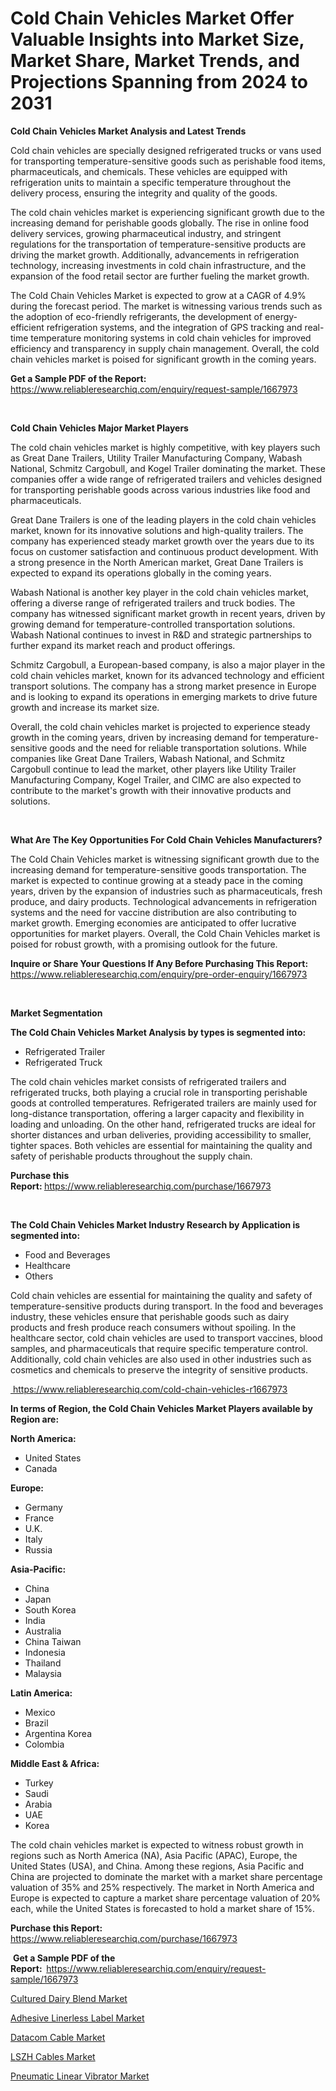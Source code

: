 <p><h1>Cold Chain Vehicles Market Offer Valuable Insights into Market Size, Market Share, Market Trends, and Projections Spanning from 2024 to 2031</h1></p><p><strong>Cold Chain Vehicles Market Analysis and Latest Trends</strong></p>
<p><p>Cold chain vehicles are specially designed refrigerated trucks or vans used for transporting temperature-sensitive goods such as perishable food items, pharmaceuticals, and chemicals. These vehicles are equipped with refrigeration units to maintain a specific temperature throughout the delivery process, ensuring the integrity and quality of the goods.</p><p>The cold chain vehicles market is experiencing significant growth due to the increasing demand for perishable goods globally. The rise in online food delivery services, growing pharmaceutical industry, and stringent regulations for the transportation of temperature-sensitive products are driving the market growth. Additionally, advancements in refrigeration technology, increasing investments in cold chain infrastructure, and the expansion of the food retail sector are further fueling the market growth.</p><p>The Cold Chain Vehicles Market is expected to grow at a CAGR of 4.9% during the forecast period. The market is witnessing various trends such as the adoption of eco-friendly refrigerants, the development of energy-efficient refrigeration systems, and the integration of GPS tracking and real-time temperature monitoring systems in cold chain vehicles for improved efficiency and transparency in supply chain management. Overall, the cold chain vehicles market is poised for significant growth in the coming years.</p></p>
<p><strong>Get a Sample PDF of the Report:&nbsp;</strong> <a href="https://www.reliableresearchiq.com/enquiry/request-sample/1667973">https://www.reliableresearchiq.com/enquiry/request-sample/1667973</a></p>
<p>&nbsp;</p>
<p><strong>Cold Chain Vehicles Major Market Players</strong></p>
<p><p>The cold chain vehicles market is highly competitive, with key players such as Great Dane Trailers, Utility Trailer Manufacturing Company, Wabash National, Schmitz Cargobull, and Kogel Trailer dominating the market. These companies offer a wide range of refrigerated trailers and vehicles designed for transporting perishable goods across various industries like food and pharmaceuticals.</p><p>Great Dane Trailers is one of the leading players in the cold chain vehicles market, known for its innovative solutions and high-quality trailers. The company has experienced steady market growth over the years due to its focus on customer satisfaction and continuous product development. With a strong presence in the North American market, Great Dane Trailers is expected to expand its operations globally in the coming years.</p><p>Wabash National is another key player in the cold chain vehicles market, offering a diverse range of refrigerated trailers and truck bodies. The company has witnessed significant market growth in recent years, driven by growing demand for temperature-controlled transportation solutions. Wabash National continues to invest in R&D and strategic partnerships to further expand its market reach and product offerings.</p><p>Schmitz Cargobull, a European-based company, is also a major player in the cold chain vehicles market, known for its advanced technology and efficient transport solutions. The company has a strong market presence in Europe and is looking to expand its operations in emerging markets to drive future growth and increase its market size.</p><p>Overall, the cold chain vehicles market is projected to experience steady growth in the coming years, driven by increasing demand for temperature-sensitive goods and the need for reliable transportation solutions. While companies like Great Dane Trailers, Wabash National, and Schmitz Cargobull continue to lead the market, other players like Utility Trailer Manufacturing Company, Kogel Trailer, and CIMC are also expected to contribute to the market's growth with their innovative products and solutions.</p></p>
<p>&nbsp;</p>
<p><strong>What Are The Key Opportunities For Cold Chain Vehicles Manufacturers?</strong></p>
<p><p>The Cold Chain Vehicles market is witnessing significant growth due to the increasing demand for temperature-sensitive goods transportation. The market is expected to continue growing at a steady pace in the coming years, driven by the expansion of industries such as pharmaceuticals, fresh produce, and dairy products. Technological advancements in refrigeration systems and the need for vaccine distribution are also contributing to market growth. Emerging economies are anticipated to offer lucrative opportunities for market players. Overall, the Cold Chain Vehicles market is poised for robust growth, with a promising outlook for the future.</p></p>
<p><strong>Inquire or Share Your Questions If Any Before Purchasing This Report:</strong> <a href="https://www.reliableresearchiq.com/enquiry/pre-order-enquiry/1667973">https://www.reliableresearchiq.com/enquiry/pre-order-enquiry/1667973</a></p>
<p>&nbsp;</p>
<p><strong>Market Segmentation</strong></p>
<p><strong>The Cold Chain Vehicles Market Analysis by types is segmented into:</strong></p>
<p><ul><li>Refrigerated Trailer</li><li>Refrigerated Truck</li></ul></p>
<p><p>The cold chain vehicles market consists of refrigerated trailers and refrigerated trucks, both playing a crucial role in transporting perishable goods at controlled temperatures. Refrigerated trailers are mainly used for long-distance transportation, offering a larger capacity and flexibility in loading and unloading. On the other hand, refrigerated trucks are ideal for shorter distances and urban deliveries, providing accessibility to smaller, tighter spaces. Both vehicles are essential for maintaining the quality and safety of perishable products throughout the supply chain.</p></p>
<p><strong>Purchase this Report:&nbsp;</strong><a href="https://www.reliableresearchiq.com/purchase/1667973">https://www.reliableresearchiq.com/purchase/1667973</a></p>
<p>&nbsp;</p>
<p><strong>The Cold Chain Vehicles Market Industry Research by Application is segmented into:</strong></p>
<p><ul><li>Food and Beverages</li><li>Healthcare</li><li>Others</li></ul></p>
<p><p>Cold chain vehicles are essential for maintaining the quality and safety of temperature-sensitive products during transport. In the food and beverages industry, these vehicles ensure that perishable goods such as dairy products and fresh produce reach consumers without spoiling. In the healthcare sector, cold chain vehicles are used to transport vaccines, blood samples, and pharmaceuticals that require specific temperature control. Additionally, cold chain vehicles are also used in other industries such as cosmetics and chemicals to preserve the integrity of sensitive products.</p></p>
<p><a href="https://www.reliableresearchiq.com/cold-chain-vehicles-r1667973">&nbsp;https://www.reliableresearchiq.com/cold-chain-vehicles-r1667973</a></p>
<p><strong>In terms of Region, the Cold Chain Vehicles Market Players available by Region are:</strong></p>
<p>
    <p> <strong> North America: </strong>
        <ul>
            <li>United States</li>
            <li>Canada</li>
        </ul>
        </p> 
    <p> <strong> Europe: </strong>
        <ul>
            <li>Germany</li>
            <li>France</li>
            <li>U.K.</li>
            <li>Italy</li>
            <li>Russia</li>
        </ul>
        </p> 
    <p> <strong> Asia-Pacific: </strong>
        <ul>
            <li>China</li>
            <li>Japan</li>
            <li>South Korea</li>
            <li>India</li>
            <li>Australia</li>
            <li>China Taiwan</li>
            <li>Indonesia</li>
            <li>Thailand</li>
            <li>Malaysia</li>
        </ul>
        </p> 
    <p> <strong> Latin America: </strong>
        <ul>
            <li>Mexico</li>
            <li>Brazil</li>
            <li>Argentina Korea</li>
            <li>Colombia</li>
        </ul>
        </p> 
    <p> <strong> Middle East & Africa: </strong>
        <ul>
            <li>Turkey</li>
            <li>Saudi</li>
            <li>Arabia</li>
            <li>UAE</li>
            <li>Korea</li>
        </ul>
    </p>
    </p>
<p><p>The cold chain vehicles market is expected to witness robust growth in regions such as North America (NA), Asia Pacific (APAC), Europe, the United States (USA), and China. Among these regions, Asia Pacific and China are projected to dominate the market with a market share percentage valuation of 35% and 25% respectively. The market in North America and Europe is expected to capture a market share percentage valuation of 20% each, while the United States is forecasted to hold a market share of 15%.</p></p>
<p><strong>Purchase this Report: </strong><a href="https://www.reliableresearchiq.com/purchase/1667973">https://www.reliableresearchiq.com/purchase/1667973</a></p>
<p>&nbsp;<strong>Get a Sample PDF of the Report:&nbsp;&nbsp;</strong><a href="https://www.reliableresearchiq.com/enquiry/request-sample/1667973">https://www.reliableresearchiq.com/enquiry/request-sample/1667973</a></p>
<p><strong></strong></p>
<p><p><a href="https://medium.com/@jackiegrady1910/navigating-the-global-cultured-dairy-blend-market-landscape-trends-forecasts-and-impact-analysis-808c9702ca7e">Cultured Dairy Blend Market</a></p><p><a href="https://www.linkedin.com/pulse/evaluating-global-adhesive-linerless-label-market-trends-5bprc?trackingId=o1TBvWqxRtuKFcOPr9cQLw%3D%3D">Adhesive Linerless Label Market</a></p><p><a href="https://github.com/lairestrong/Market-Research-Report-List-1/blob/main/datacom-cable-market.md">Datacom Cable Market</a></p><p><a href="https://github.com/msLonKoss78/Market-Research-Report-List-1/blob/main/lszh-cables-market.md">LSZH Cables Market</a></p><p><a href="https://www.linkedin.com/pulse/pneumatic-linear-vibrator-market-trends-focusing-insight-rypxe?trackingId=i78mVrkTTRCoY7irlZvNdg%3D%3D">Pneumatic Linear Vibrator Market</a></p></p>